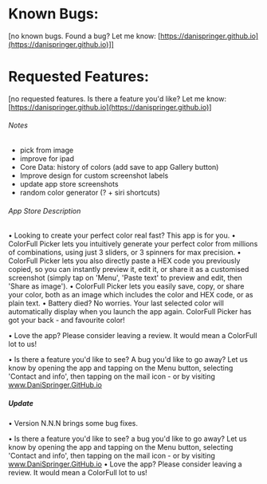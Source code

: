 # Known Bugs:
[no known bugs. Found a bug? Let me know: [https://danispringer.github.io](https://danispringer.github.io)]]


# Requested Features:

[no requested features. Is there a feature you'd like? Let me know: [https://danispringer.github.io](https://danispringer.github.io)]


###### Notes

- pick from image
- improve for ipad
- Core Data: history of colors (add save to app Gallery button)
- Improve design for custom screenshot labels
- update app store screenshots
- random color generator (? + siri shortcuts)


###### App Store Description
• Looking to create your perfect color real fast? This app is for you.
• ColorFull Picker lets you intuitively generate your perfect color from millions of combinations, using just 3 sliders, or 3 spinners for max precision.
• ColorFull Picker lets you also directly paste a HEX code you previously copied, so you can instantly preview it, edit it, or share it as a customised screenshot (simply tap on 'Menu', 'Paste text' to preview and edit, then 'Share as image').
• ColorFull Picker lets you easily save, copy, or share your color, both as an image which includes the color and HEX code, or as plain text.
• Battery died? No worries. Your last selected color will automatically display when you launch the app again. ColorFull Picker has got your back - and favourite color!

• Love the app? Please consider leaving a review. It would mean a ColorFull lot to us!

• Is there a feature you'd like to see? A bug you'd like to go away? Let us know by opening the app and tapping on the Menu button, selecting 'Contact and info', then tapping on the mail icon - or by visiting www.DaniSpringer.GitHub.io

##### Update

• Version N.N.N brings some bug fixes.

• Is there a feature you'd like to see? a bug you'd like to go away? Let us know by opening the app and tapping on the Menu button, selecting 'Contact and info', then tapping on the mail icon - or by visiting www.DaniSpringer.GitHub.io
• Love the app? Please consider leaving a review. It would mean a ColorFull lot to us!